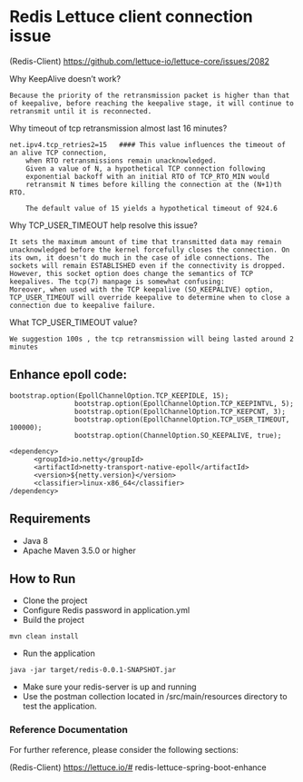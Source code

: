 # Redis Lettuce client connection issue

(Redis-Client) https://github.com/lettuce-io/lettuce-core/issues/2082


Why KeepAlive doesn’t work?

```
Because the priority of the retransmission packet is higher than that of keepalive, before reaching the keepalive stage, it will continue to retransmit until it is reconnected.

```
Why timeout of tcp retransmission almost last 16 minutes?

```
net.ipv4.tcp_retries2=15   #### This value influences the timeout of an alive TCP connection,
	when RTO retransmissions remain unacknowledged.
	Given a value of N, a hypothetical TCP connection following
	exponential backoff with an initial RTO of TCP_RTO_MIN would
	retransmit N times before killing the connection at the (N+1)th RTO.

	The default value of 15 yields a hypothetical timeout of 924.6

```
Why TCP_USER_TIMEOUT help resolve this issue?

```
It sets the maximum amount of time that transmitted data may remain unacknowledged before the kernel forcefully closes the connection. On its own, it doesn't do much in the case of idle connections. The sockets will remain ESTABLISHED even if the connectivity is dropped. However, this socket option does change the semantics of TCP keepalives. The tcp(7) manpage is somewhat confusing:
Moreover, when used with the TCP keepalive (SO_KEEPALIVE) option, TCP_USER_TIMEOUT will override keepalive to determine when to close a connection due to keepalive failure.

```
What TCP_USER_TIMEOUT value?

```
We suggestion 100s , the tcp retransmission will being lasted around 2 minutes

```

## Enhance epoll code:

```
bootstrap.option(EpollChannelOption.TCP_KEEPIDLE, 15);
                bootstrap.option(EpollChannelOption.TCP_KEEPINTVL, 5);
                bootstrap.option(EpollChannelOption.TCP_KEEPCNT, 3);
                bootstrap.option(EpollChannelOption.TCP_USER_TIMEOUT, 100000);
                bootstrap.option(ChannelOption.SO_KEEPALIVE, true);

<dependency>
      <groupId>io.netty</groupId>
      <artifactId>netty-transport-native-epoll</artifactId>
      <version>${netty.version}</version>
      <classifier>linux-x86_64</classifier>
/dependency>

```
## Requirements
* Java 8
* Apache Maven 3.5.0 or higher

## How to Run

- Clone the project
- Configure Redis password in application.yml
- Build the project  
```
mvn clean install
```
- Run the application
```
java -jar target/redis-0.0.1-SNAPSHOT.jar
```
- Make sure your redis-server is up and running
- Use the postman collection located in /src/main/resources directory to test the application.

### Reference Documentation
For further reference, please consider the following sections:

(Redis-Client) https://lettuce.io/# redis-lettuce-spring-boot-enhance
